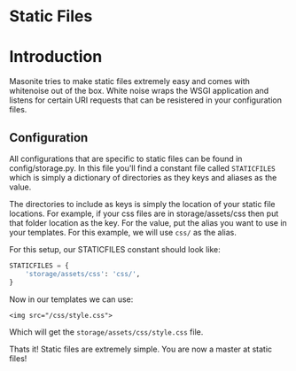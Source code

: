 # Static Files

# Introduction

Masonite tries to make static files extremely easy and comes with whitenoise out of the box. White noise wraps the WSGI application and listens for certain URI requests that can be resistered in your configuration files.

## Configuration

All configurations that are specific to static files can be found in config/storage.py. In this file you'll find a constant file called `STATICFILES` which is simply a dictionary of directories as they keys and aliases as the value.

The directories to include as keys is simply the location of your static file locations. For example, if your css files are in storage/assets/css then put that folder location as the key. For the value, put the alias you want to use in your templates. For this example, we will use `css/` as the alias. 

For this setup, our STATICFILES constant should look like:

```py
STATICFILES = {
    'storage/assets/css': 'css/',
}
```

Now in our templates we can use:

```
<img src="/css/style.css">
```

Which will get the `storage/assets/css/style.css` file.

Thats it! Static files are extremely simple. You are now a master at static files!